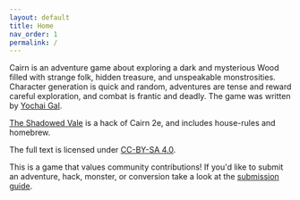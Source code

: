 ```yaml
---
layout: default
title: Home
nav_order: 1
permalink: /
---
```


Cairn is an adventure game about exploring a dark and mysterious Wood filled with strange folk, hidden treasure, and unspeakable monstrosities. Character generation is quick and random, adventures are tense and reward careful exploration, and combat is frantic and deadly. The game was written by [Yochai Gal](https://newschoolrevolution.com).

[The Shadowed Vale](https://joeyv120.github.io) is a hack of Cairn 2e, and includes house-rules and homebrew.

The full text is licensed under [CC-BY-SA 4.0](https://creativecommons.org/licenses/by-sa/4.0/).  

This is a game that values community contributions! If you'd like to submit an adventure, hack, monster, or conversion take a look at the [submission guide](/submissions/submission-guide).
